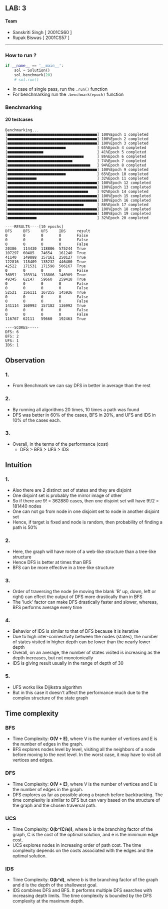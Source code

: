 ## LAB: 3
#### Team
- Sanskriti Singh [ 2001CS60 ]
- Rupak Biswas [ 2001CS57 ]
---
### How to run ?
```python
if __name__ == '__main__':
    sol = Solution()
    sol.benchmark(20)
    # sol.run()
```
- In case of single pass, run the `.run()` function
- For benchmarking run the `.benchmark(epoch)` function

### Benchmarking

#### 20 testcases
```
Benchmarking...
[■■■■■■■■■■■■■■■■■■■■■■■■■■■■■■■■■■■■■■■■] 100%Epoch 1 completed
[■■■■■■■■■■■■■■■■■■■■■■■■■■■■■■■■■■■■■■■■] 100%Epoch 2 completed
[■■■■■■■■■■■■■■■■■■■■■■■■■■■■■■■■■■■■■■■■] 100%Epoch 3 completed
[■■■■■■■■■■■■■■■■■■■■■■■■■■              ] 65%Epoch 4 completed
[■■■■■■■■■■■■■■■■                        ] 41%Epoch 5 completed
[■■■■■■■■■■■■■■■■■■■■■■■■■■■■■■■■■■      ] 86%Epoch 6 completed
[■■■■■■■■■■■■■■■■■■■■■■■■■■■■■           ] 74%Epoch 7 completed
[■■■■■■■■■■■■■■■■■■■■■■■■■■■■■■■■■■■■■   ] 94%Epoch 8 completed
[■■■■■■■■■■■■■■■■■■■■■■■■■■■■■■■■■■■■■■■■] 100%Epoch 9 completed
[■■■■■■■■■■■■■■■■■■■■■■■■■■              ] 65%Epoch 10 completed
[■■■■■■■■■■■■■                           ] 32%Epoch 11 completed
[■■■■■■■■■■■■■■■■■■■■■■■■■■■■■■■■■■■■■■■■] 100%Epoch 12 completed
[■■■■■■■■■■■■■■■■■■■■■■■■■■■■■■■■■■■■■■■■] 100%Epoch 13 completed
[■■■■■■■■■■■■■■■■■■■■■■■■■■■■■■■■■■■■    ] 92%Epoch 14 completed
[■■■■■■■■■■■■■■■■■■■■■■■■■■■■■■■■■■■■■■■■] 100%Epoch 15 completed
[■■■■■■■■■■■■■■■■■■■■■■■■■■■■■■■■■■■■■■■■] 100%Epoch 16 completed
[■■■■■■■■■■■■■■■■■■■■■■■■■■■■■■■■■■      ] 86%Epoch 17 completed
[■■■■■■■■■■■■■■■■■■■■■■■■■■■■■■■■■■■■■■■■] 100%Epoch 18 completed
[■■■■■■■■■■■■■■■■■■■■■■■■■■■■■■■■■■■■■■■■] 100%Epoch 19 completed
[■■■■■■■■■■■■■                           ] 32%Epoch 20 completed

----RESULTS----[10 epochs]
DFS     BFS     UFS     IDS     result
0       0       0       0       False
0       0       0       0       False
0       0       0       0       False
20386   114430  118806  575244  True
107297  60485   74654   161240  True
41140   149888  157161  250127  True
122816  118409  135232  446400  True
42522   171531  171598  506167  True
0       0       0       0       False
36051   103914  118806  146909  True
49345   62147   59660   259418  True
0       0       0       0       False
0       0       0       0       False
52521   156111  167255  145926  True
0       0       0       0       False
0       0       0       0       False
141114  160993  157182  136992  True
0       0       0       0       False
0       0       0       0       False
116767  62111   59660   192463  True

----SCORES-----
DFS: 6
BFS: 2
UFS: 1
IDS: 1
```

## Observation

### 1.
- From Benchmark we can say DFS in better in average than the rest

### 2.
- By running all algorithms 20 times, 10 times a path was found
- DFS was better in 60% of the cases, BFS in 20%, and UFS and IDS in 10% of the cases each.

### 3.
- Overall, in the terms of the performance (cost)
    - DFS > BFS > UFS > IDS


## Intuition

### 1.
- Also there are 2 distinct set of states and they are disjoint
- One disjoint set is probably the mirror image of other
- So if there are 9! = 362880 cases, then one disjoint set will have 9!/2 = 181440 nodes
- One can not go from node in one disjoint set to node in another disjoint set
- Hence, if target is fixed and node is random, then probability of finding a path is 50%

### 2.
- Here, the graph will have more of a web-like structure than a tree-like structure
- Hence DFS is better at times than BFS
- BFS can be more effective in a tree-like structure

### 3.
- Order of traversing the node (ie moving the blank 'B' up, down, left or right) can effect the output of DFS more drastically than in BFS
- The 'luck' factor can make DFS drastically faster and slower, whereas, BFS performs average every time

### 4.
- Behavior of IDS is similar to that of DFS because it is iterative
- Due to high inter-connectivity between the nodes (states), the number of states visited in higher depth can be lower than the nearly lower depth
- Overall, on an average, the number of states visited is increasing as the depth increases, but not monotonically
- IDS is giving result usually in the range of depth of 30

### 5.
- UFS works like Dijikstra algorithm
- But in this case it doesn't affect the performance much due to the complex structure of the state graph

## Time complexity

### BFS

- Time Complexity: **O(V + E)**, where V is the number of vertices and E is the number of edges in the graph.
- BFS explores nodes level by level, visiting all the neighbors of a node before moving to the next level. In the worst case, it may have to visit all vertices and edges.

### DFS

- Time Complexity: **O(V + E)**, where V is the number of vertices and E is the number of edges in the graph.
- DFS explores as far as possible along a branch before backtracking. The time complexity is similar to BFS but can vary based on the structure of the graph and the chosen traversal path.

### UCS

- Time Complexity: **O(b^(C/e))**, where b is the branching factor of the graph, C is the cost of the optimal solution, and e is the minimum edge cost.
- UCS explores nodes in increasing order of path cost. The time complexity depends on the costs associated with the edges and the optimal solution.

### IDS

- Time Complexity: **O(b^d)**, where b is the branching factor of the graph and d is the depth of the shallowest goal.
- IDS combines DFS and BFS. It performs multiple DFS searches with increasing depth limits. The time complexity is bounded by the DFS complexity at the maximum depth.